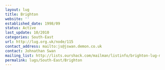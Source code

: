 ```yaml
---
layout: lug
title: Brighton
website: ''
established_date: 1998/09
status: Active
last_update: 10/2010
categories: South-East
url: http://lug.org.uk/node/115
contact_address: mailto:js@jswan.demon.co.uk
contact: Johnathan Swan
mailing_list: http://lists.ourshack.com/mailman/listinfo/brighton-lug-misc
permalink: lugs/South-East/Brighton
---
```

